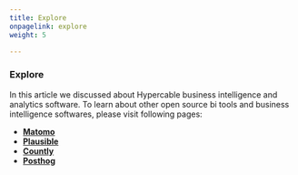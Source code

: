 ```yaml
---
title: Explore
onpagelink: explore
weight: 5

---
```


### **Explore**

In this article we discussed about Hypercable business intelligence and analytics software. To learn about other open source bi tools and business intelligence softwares, please visit following pages:

*   **[Matomo](https://products.containerize.com/business-intelligence/matomo/)**
*   **[Plausible](https://products.containerize.com/business-intelligence/plausible/)**
*   **[Countly](https://products.containerize.com/business-intelligence/countly/)**
*   **[Posthog](https://products.containerize.com/business-intelligence/posthog/)**
